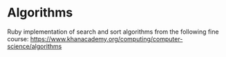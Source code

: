 # Algorithms

Ruby implementation of search and sort algorithms from the following fine course:
https://www.khanacademy.org/computing/computer-science/algorithms
